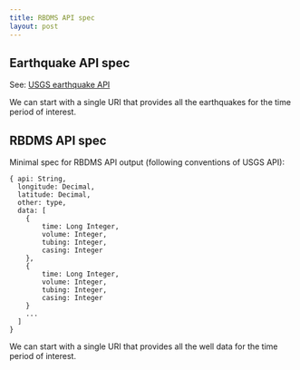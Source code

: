 ```yaml
---
title: RBDMS API spec
layout: post
---
```


## Earthquake API spec

See: <a href="http://earthquake.usgs.gov/earthquakes/feed/v1.0/geojson.php">USGS earthquake API</a>

We can start with a single URI that provides all the earthquakes for the time period of interest.

## RBDMS API spec

Minimal spec for RBDMS API output (following conventions of USGS API):

```
{ api: String,
  longitude: Decimal,
  latitude: Decimal,
  other: type,
  data: [
    { 
        time: Long Integer,
        volume: Integer,
        tubing: Integer,
        casing: Integer
    },
    { 
        time: Long Integer,
        volume: Integer,
        tubing: Integer,
        casing: Integer
    }
    ... 
  ]
}
```

We can start with a single URI that provides all the well data for the time period of interest.
